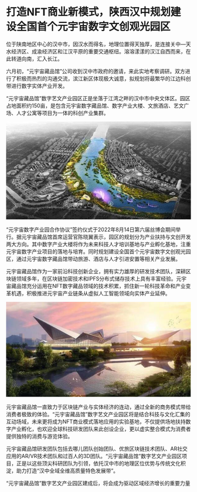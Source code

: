 # 打造NFT商业新模式，陕西汉中规划建设全国首个元宇宙数字文创观光园区


位于陕南地区中心的汉中市，因汉水而得名，地理位置得天独厚，是连接关中—天水经济区、成渝经济区和江汉平原的重要交通枢纽。溶溶漾漾的汉江自西而来，在此转道向南，汇入长江。

六月初，“元宇宙藏品馆”公司收到汉中市政府的邀请，来此实地考察调研。双方进行了积极而热烈的沟通交流，滨江新区体现极大诚意，拟规划将最繁华的江边科创带进行数字实体产业开发。

“元宇宙藏品馆”数字艺文产业园区正是坐落于江湾之畔的汉中市中央文体区。园区占地面积约150亩，是包含元宇宙数字藏品馆、数字产业大楼、文旅酒店、艺文广场、人才公寓等项目为一体的科创产业集群。

![配图](BD72486F26DD88EFD927FB5BDE53BF0BE3A4541F_size58_w600_h318.jpg)

“元宇宙数字产业园合作协议”签约仪式于2022年8月14日第六届丝博会期间举行。据元宇宙藏品馆首席运营官陈晓翼表示，园区的规划分为产业扶持与文创开发两大方向。其中数字产业大楼将作为未来科技人才培训基地与产业孵化基地，注重元宇宙数字产业项目的落地与培育。同时规划建设全国首个元宇宙数字文创观光园区，通过元宇宙数字藏品馆带动旅游、酒店与人才引进安置等相关产业发展。

元宇宙藏品馆作为一家前沿科技创新企业，拥有实力雄厚的研发技术团队，深耕区块链领域多年，在区块链加密技术和IPFS分布式储存技术上具有丰富经验。元宇宙藏品馆充分运用在NFT数字藏品领域的技术积累，抓住新一轮科技革命和产业变革机遇，积极推进元宇宙产业链条从虚拟人工智能领域向实体产业延伸。

![配图](34300BDD3C7CA863A8254ADF131E88BC848C68A1_size37_w600_h308.jpg)


元宇宙藏品馆一直致力于区块链产业与实体经济的连动，通过全新的商务模式带给消费者极致的体验。“元宇宙藏品馆”数字艺文产业园区将是结合科技与文化汇集的互动场域，未来更将成为NFT商业模式落地应用的实验基地，不仅提供场地扶持数字产业孵化，也欢迎全球科技研发团队来此创设企业，更以虚实整合模式为消费者提供独特的消费与游览体验。

元宇宙藏品馆研发团队包括去哪儿团队创始团队、优旅区块链技术团队、AR社交应用的AR/VR技术团队和过百人的3D团队。“元宇宙藏品馆”数字艺文产业园区项目，正是以这些顶尖科研团队为引领，依托汉中市的地理区位优势与传统文化积淀，助力打造“汉中全域全维高质量特色发展带”。

“元宇宙藏品馆”数字艺文产业园区建成后，将会成为驱动区域经济增长的重要力量
